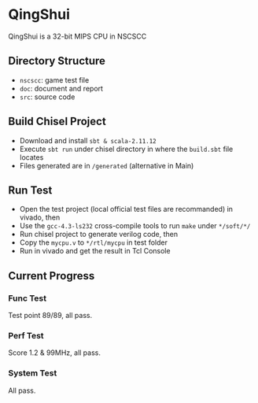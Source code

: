 # QingShui
QingShui is a 32-bit MIPS CPU in NSCSCC

## Directory Structure
* `nscscc`: game test file
* `doc`: document and report
* `src`: source code

## Build Chisel Project
* Download and install `sbt & scala-2.11.12`
* Execute `sbt run` under chisel directory in where the `build.sbt` file locates
* Files generated are in `/generated` (alternative in Main)

## Run Test
* Open the test project (local official test files are recommanded) in vivado, then
* Use the `gcc-4.3-ls232` cross-compile tools to run `make` under `*/soft/*/`
* Run chisel project to generate verilog code, then
* Copy the `mycpu.v` to `*/rtl/mycpu` in test folder
* Run in vivado and get the result in Tcl Console

## Current Progress
### Func Test
Test point 89/89, all pass.
### Perf Test
Score 1.2 & 99MHz, all pass.
### System Test
All pass.
